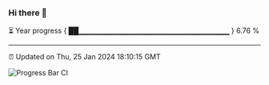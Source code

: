 ### Hi there 👋

⏳ Year progress { ██▁▁▁▁▁▁▁▁▁▁▁▁▁▁▁▁▁▁▁▁▁▁▁▁▁▁▁▁ } 6.76 %

---

⏰ Updated on Thu, 25 Jan 2024 18:10:15 GMT

![Progress Bar CI](https://github.com/Shyam-Makwana/GitHub-Actions-Demo/workflows/Progress%20Bar%20CI/badge.svg)
